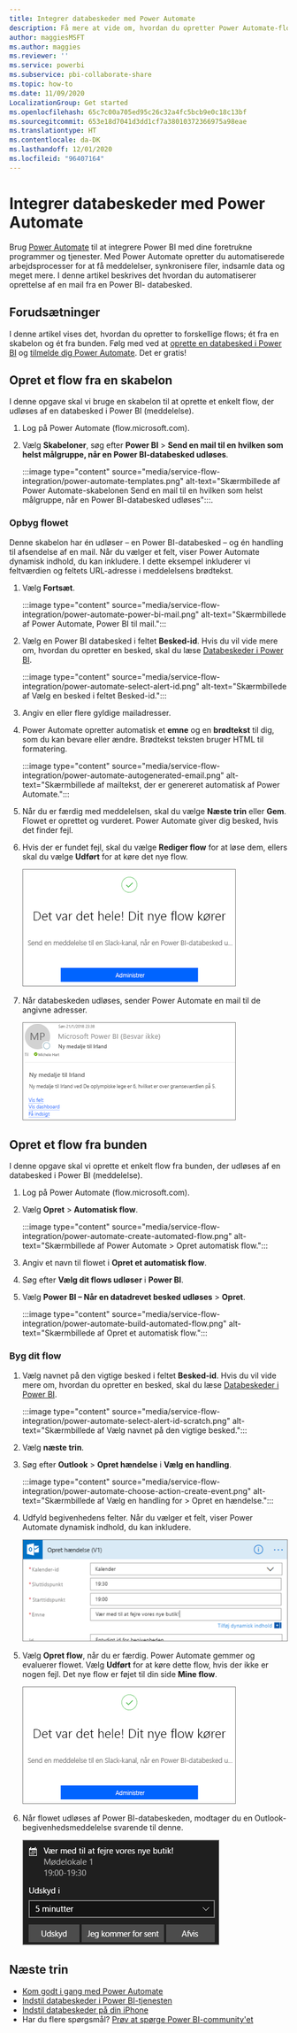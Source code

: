 ```yaml
---
title: Integrer databeskeder med Power Automate
description: Få mere at vide om, hvordan du opretter Power Automate-flow, der udløses af databeskeder i Power BI.
author: maggiesMSFT
ms.author: maggies
ms.reviewer: ''
ms.service: powerbi
ms.subservice: pbi-collaborate-share
ms.topic: how-to
ms.date: 11/09/2020
LocalizationGroup: Get started
ms.openlocfilehash: 65c7c00a705ed95c26c32a4fc5bcb9e0c18c13bf
ms.sourcegitcommit: 653e18d7041d3dd1cf7a38010372366975a98eae
ms.translationtype: HT
ms.contentlocale: da-DK
ms.lasthandoff: 12/01/2020
ms.locfileid: "96407164"
---
```

# <a name="integrate-data-alerts-with-power-automate"></a>Integrer databeskeder med Power Automate

Brug [Power Automate](/power-automate/getting-started) til at integrere Power BI med dine foretrukne programmer og tjenester. Med Power Automate opretter du automatiserede arbejdsprocesser for at få meddelelser, synkronisere filer, indsamle data og meget mere. I denne artikel beskrives det hvordan du automatiserer oprettelse af en mail fra en Power BI- databesked.

## <a name="prerequisites"></a>Forudsætninger
I denne artikel vises det, hvordan du opretter to forskellige flows; ét fra en skabelon og ét fra bunden. Følg med ved at [oprette en databesked i Power BI](../create-reports/service-set-data-alerts.md) og [tilmelde dig Power Automate](https://flow.microsoft.com/#home-signup). Det er gratis!

## <a name="create-a-flow-from-a-template"></a>Opret et flow fra en skabelon
I denne opgave skal vi bruge en skabelon til at oprette et enkelt flow, der udløses af en databesked i Power BI (meddelelse).

1. Log på Power Automate (flow.microsoft.com).
2. Vælg **Skabeloner**, søg efter **Power BI** > **Send en mail til en hvilken som helst målgruppe, når en Power BI-databesked udløses**.
   
    :::image type="content" source="media/service-flow-integration/power-automate-templates.png" alt-text="Skærmbillede af Power Automate-skabelonen Send en mail til en hvilken som helst målgruppe, når en Power BI-databesked udløses":::.

### <a name="build-the-flow"></a>Opbyg flowet
Denne skabelon har én udløser – en Power BI-databesked – og én handling til afsendelse af en mail. Når du vælger et felt, viser Power Automate dynamisk indhold, du kan inkludere.  I dette eksempel inkluderer vi feltværdien og feltets URL-adresse i meddelelsens brødtekst.

1. Vælg **Fortsæt**.

    :::image type="content" source="media/service-flow-integration/power-automate-power-bi-mail.png" alt-text="Skærmbillede af Power Automate, Power BI til mail.":::

1. Vælg en Power BI databesked i feltet **Besked-id**. Hvis du vil vide mere om, hvordan du opretter en besked, skal du læse [Databeskeder i Power BI](../create-reports/service-set-data-alerts.md).
   
    :::image type="content" source="media/service-flow-integration/power-automate-select-alert-id.png" alt-text="Skærmbillede af Vælg en besked i feltet Besked-id.":::
2. Angiv en eller flere gyldige mailadresser.

3. Power Automate opretter automatisk et **emne** og en **brødtekst** til dig, som du kan bevare eller ændre. Brødtekst teksten bruger HTML til formatering.

    :::image type="content" source="media/service-flow-integration/power-automate-autogenerated-email.png" alt-text="Skærmbillede af mailtekst, der er genereret automatisk af Power Automate.":::

1. Når du er færdig med meddelelsen, skal du vælge **Næste trin** eller **Gem**.  Flowet er oprettet og vurderet.  Power Automate giver dig besked, hvis det finder fejl.
2. Hvis der er fundet fejl, skal du vælge **Rediger flow** for at løse dem, ellers skal du vælge **Udført** for at køre det nye flow.
   
   ![Skærmbillede af meddelelse om fuldførelse i Power Automate.](media/service-flow-integration/power-bi-flow-running.png)
5. Når databeskeden udløses, sender Power Automate en mail til de angivne adresser.  
   
   ![Skærmbillede af mail med vigtig besked i Power Automate.](media/service-flow-integration/power-bi-flow-email2.png)

## <a name="create-a-flow-from-scratch"></a>Opret et flow fra bunden
I denne opgave skal vi oprette et enkelt flow fra bunden, der udløses af en databesked i Power BI (meddelelse).

1. Log på Power Automate (flow.microsoft.com).
2. Vælg **Opret** > **Automatisk flow**.

    :::image type="content" source="media/service-flow-integration/power-automate-create-automated-flow.png" alt-text="Skærmbillede af Power Automate > Opret automatisk flow.":::   
3. Angiv et navn til flowet i **Opret et automatisk flow**.
1. Søg efter **Vælg dit flows udløser** i **Power BI**.
1. Vælg **Power BI – Når en datadrevet besked udløses** > **Opret**.

    :::image type="content" source="media/service-flow-integration/power-automate-build-automated-flow.png" alt-text="Skærmbillede af Opret et automatisk flow.":::

### <a name="build-your-flow"></a>Byg dit flow
1. Vælg navnet på den vigtige besked i feltet **Besked-id**. Hvis du vil vide mere om, hvordan du opretter en besked, skal du læse [Databeskeder i Power BI](../create-reports/service-set-data-alerts.md).

    :::image type="content" source="media/service-flow-integration/power-automate-select-alert-id-scratch.png" alt-text="Skærmbillede af Vælg navnet på den vigtige besked.":::   

2. Vælg **næste trin**.
   
3. Søg efter **Outlook** > **Opret hændelse** i **Vælg en handling**.

    :::image type="content" source="media/service-flow-integration/power-automate-choose-action-create-event.png" alt-text="Skærmbillede af Vælg en handling for > Opret en hændelse.":::   
4. Udfyld begivenhedens felter. Når du vælger et felt, viser Power Automate dynamisk indhold, du kan inkludere.
   
   ![Skærmbillede af fortsat opbygning af flowet.](media/service-flow-integration/power-bi-flow-event.png)
5. Vælg **Opret flow**, når du er færdig.  Power Automate gemmer og evaluerer flowet. Vælg **Udført** for at køre dette flow, hvis der ikke er nogen fejl.  Det nye flow er føjet til din side **Mine flow**.
   
   ![Skærmbillede af fuldførelse af flowet.](media/service-flow-integration/power-bi-flow-running.png)
6. Når flowet udløses af Power BI-databeskeden, modtager du en Outlook-begivenhedsmeddelelse svarende til denne.
   
    ![Skærmbillede af Power Automate, der udløser en Outlook-meddelelse.](media/service-flow-integration/power-bi-flow-notice.png)

## <a name="next-steps"></a>Næste trin
* [Kom godt i gang med Power Automate](/power-automate/getting-started/)
* [Indstil databeskeder i Power BI-tjenesten](../create-reports/service-set-data-alerts.md)
* [Indstil databeskeder på din iPhone](../consumer/mobile/mobile-set-data-alerts-in-the-mobile-apps.md)
* Har du flere spørgsmål? [Prøv at spørge Power BI-community'et](https://community.powerbi.com/)
